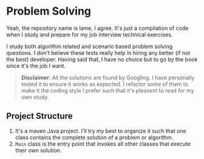 # Problem Solving
Yeah, the repository name is lame, I agree. It's just a compilation of code when I study and prepare for my job interview technical exercises.

I study both algorithm related and scenario based problem solving questions. I don't believe these tests really help in hiring any better (if not the best) developer. Having said that, I have no choice but to go by the book since it's the job I want.

> **Disclaimer**: All the solutions are found by Googling. I have personally tested it to ensure it works as expected. I refactor some of them to make it the coding style I prefer such that it's pleasent to read for my own study.

## Project Structure
1. It's a maven Java project. I'll try my best to organize it such that one class contains the complete solution of a problem or algorithm. 
2. `Main` class is the entry point that invokes all other classes that execute their own solution. 

